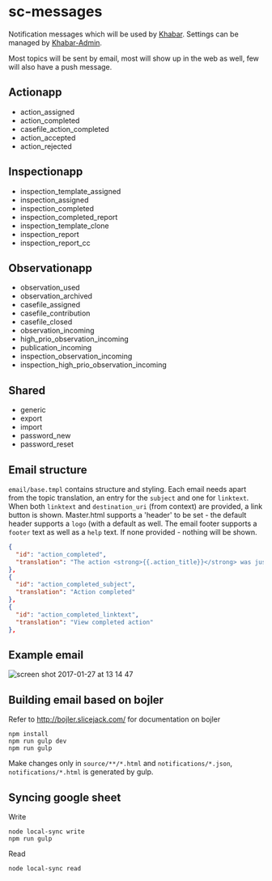 # sc-messages
Notification messages which will be used by [Khabar](https://github.com/bulletind/khabar).
Settings can be managed by [Khabar-Admin](https://github.com/bulletind/khabar-admin).

Most topics will be sent by email, most will show up in the web as well, few will also have a push message.

## Actionapp
* action_assigned
* action_completed
* casefile_action_completed
* action_accepted
* action_rejected

## Inspectionapp
* inspection_template_assigned
* inspection_assigned
* inspection_completed
* inspection_completed_report
* inspection_template_clone
* inspection_report
* inspection_report_cc

## Observationapp
* observation_used
* observation_archived
* casefile_assigned
* casefile_contribution
* casefile_closed
* observation_incoming
* high_prio_observation_incoming
* publication_incoming
* inspection_observation_incoming
* inspection_high_prio_observation_incoming

## Shared
* generic
* export
* import
* password_new
* password_reset

## Email structure
`email/base.tmpl` contains structure and styling.
Each email needs apart from the topic translation, an entry for the `subject` and one for `linktext`.
When both `linktext` and `destination_uri` (from context) are provided, a link button is shown.
Master.html supports a 'header' to be set - the default header supports a `logo` (with a default as well.
The email footer supports a `footer` text as well as a `help` text. If none provided - nothing will be shown.
```json
{
  "id": "action_completed",
  "translation": "The action <strong>{{.action_title}}</strong> was just completed by <strong>{{.assignee}}</strong>."
},
{
  "id": "action_completed_subject",
  "translation": "Action completed"
},
{
  "id": "action_completed_linktext",
  "translation": "View completed action"
},
```

## Example email
![screen shot 2017-01-27 at 13 14 47](https://cloud.githubusercontent.com/assets/2291242/22370833/ce31a18a-e493-11e6-91e4-6c506af05d86.png)

## Building email based on bojler

Refer to http://bojler.slicejack.com/ for documentation on bojler
```
npm install
npm run gulp dev
npm run gulp
```

Make changes only in `source/**/*.html` and `notifications/*.json`, `notifications/*.html` is generated by gulp.


## Syncing google sheet
Write 
```
node local-sync write
npm run gulp
```

Read
```
node local-sync read
```